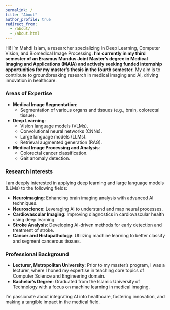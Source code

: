 ```yaml
---
permalink: /
title: "About"
author_profile: true
redirect_from: 
  - /about/
  - /about.html
---
```


Hi! I’m Mahdi Islam, a researcher specializing in Deep Learning, Computer Vision, and Biomedical Image Processing. **I’m currently in my third semester of an Erasmus Mundus Joint Master’s degree in Medical Imaging and Applications (MAIA) and actively seeking funded internship opportunities for my master’s thesis in the fourth semester.** My aim is to contribute to groundbreaking research in medical imaging and AI, driving innovation in healthcare.

### Areas of Expertise
- **Medical Image Segmentation**: 
  - Segmentation of various organs and tissues (e.g., brain, colorectal tissue).
- **Deep Learning**: 
  - Vision language models (VLMs).
  - Convolutional neural networks (CNNs).
  - Large language models (LLMs).
  - Retrieval augmented generation (RAG).
- **Medical Image Processing and Analysis**: 
  - Colorectal cancer classification.
  - Gait anomaly detection.
  
### Research Interests
I am deeply interested in applying deep learning and large language models (LLMs) to the following fields:
  - **Neuroimaging**: Enhancing brain imaging analysis with advanced AI techniques.
  - **Neuroscience**: Leveraging AI to understand and map neural processes.
  - **Cardiovascular Imaging**: Improving diagnostics in cardiovascular health using deep learning.
  - **Stroke Analysis**: Developing AI-driven methods for early detection and treatment of stroke.
  - **Cancer and Histopathology**: Utilizing machine learning to better classify and segment cancerous tissues.

### Professional Background
- **Lecturer, Metropolitan University**: Prior to my master’s program, I was a lecturer, where I honed my expertise in teaching core topics of Computer Science and Engineering domain.
- **Bachelor’s Degree**: Graduated from the Islamic University of Technology with a focus on machine learning in medical imaging.

I’m passionate about integrating AI into healthcare, fostering innovation, and making a tangible impact in the medical field.
